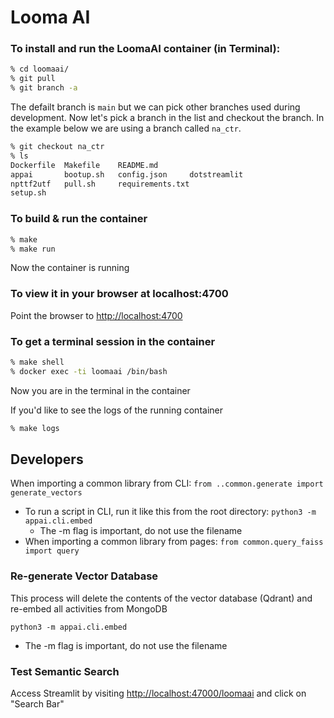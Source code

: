 # Looma AI




### To install and run the LoomaAI container (in Terminal):

```bash
% cd loomaai/
% git pull
% git branch -a
```
The defailt branch is `main` but we can pick other branches used during development. 
Now let's pick a branch in the list and checkout the branch. In the example below we are
using a branch called `na_ctr`. 

```bash
% git checkout na_ctr
% ls
Dockerfile  Makefile    README.md
appai       bootup.sh   config.json     dotstreamlit
npttf2utf   pull.sh     requirements.txt
setup.sh

```

### To build & run the container
```bash
% make
% make run
```
Now the container is running

### To view it in your browser at localhost:4700

Point the browser to [http://localhost:4700](http://localhost:4700)

### To get a terminal session in the container
```bash
% make shell
% docker exec -ti loomaai /bin/bash
```
Now you are in the terminal in the container

If you'd like to see the logs of the running container 
```bash
% make logs
```

## Developers

When importing a common library from CLI: `from ..common.generate import generate_vectors`
* To run a script in CLI, run it like this from the root directory: `python3 -m appai.cli.embed`
  * The -m flag is important, do not use the filename
* When importing a common library from pages: `from common.query_faiss import query`

### Re-generate Vector Database

This process will delete the contents of the vector database (Qdrant) and re-embed all activities from MongoDB 

```python3 -m appai.cli.embed```
  * The -m flag is important, do not use the filename

### Test Semantic Search

Access Streamlit by visiting [http://localhost:47000/loomaai](http://localhost:47000/loomaai) and click on "Search Bar"
